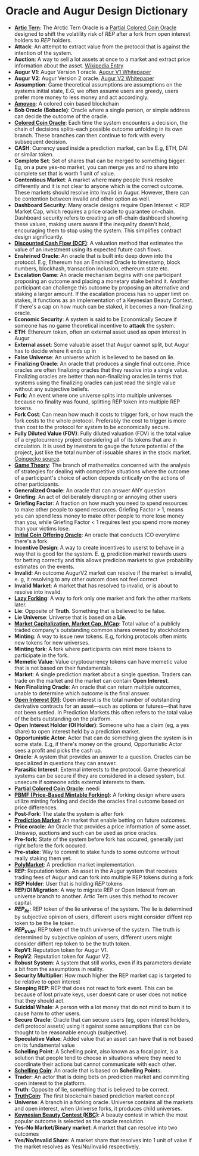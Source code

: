 # Oracle and Augur Design Dictionary
- **[Artic Tern](/Arctic%20Tern%20Oracle.md)**: The Arctic Tern Oracle is a [Partial Colored Coin Oracle](/Partial%20Colored%20Coins.md) designed to shift the volatility risk of $REP$ after a fork from open interest holders to $REP$ holders.
- **Attack**: An attempt to extract value from the protocol that is against the intention of the system.
- **Auction**: A way to sell a lot assets at once to a market and extract price information about the asset. [Wikipedia Entry](https://en.wikipedia.org/wiki/Auction)
- **Augur V1**: Augur Version 1 oracle. [Augur V1 Whitepaper](https://github.com/AugurProject/whitepaper/releases/latest/download/augur-whitepaper-v1.pdf)
- **Augur V2**: Augur Version 2 oracle. [Augur V2 Whitepaper](https://github.com/AugurProject/whitepaper/releases/latest/download/augur-whitepaper-v2.pdf)
- **Assumption**: Game theoretical assumptions are assumptions on the systems initial state, E.G, we often assume users are greedy, users prefer more money to less money and act accordingly.
- **[Amoveo](https://github.com/zack-bitcoin/amoveo-docs/blob/master/design/)**: A colored coin based blockchain
- **Bob Oracle (Bobacle)**: Oracle where a single person, or simple address can decide the outcome of the oracle.
- **[Colored Coin Oracle](/Colored%20Coins.md)**: Each time the system encounters a decision, the chain of decisions splits-each possible outcome unfolding in its own branch. These branches can then continue to fork with every subsequent decision.
- **CASH**: Currency used inside a prediction market, can be E.g, ETH, DAI or similar token.
- **Complete Set**: Set of shares that can be merged to something bigger. Eg, on a pure yes-no market, you can merge yes and no share into complete set that is worth 1 unit of value.
- **Contentious Market**: A market where many people think resolve differently and it is not clear to anyone which is the correct outcome. These markets should resolve into Invalid in Augur. However, there can be contention between invalid and other option as well.
- **Dashboard Security**: Many oracle designs require $\text{Open Interest} < \text{REP Market Cap}$, which requires a price oracle to guarantee on-chain. Dashboard security refers to creating an off-chain dashboard showing these values, making users aware if the inequality doesn't hold, encouraging them to stop using the system. This simplifies contract design significantly.
- **[Discounted Cash Flow (DCF)](https://www.investopedia.com/terms/d/dcf.asp)**: A valuation method that estimates the value of an investment using its expected future cash flows.
- **Enshrined Oracle**: An oracle that is built into deep down into the protocol. E.g, Ethereum has an Enshired Oracle to timestamp, block numbers, blockhash, transaction inclusion, ethereum state etc.
- **Escalation Game**: An oracle mechanism begins with one participant proposing an outcome and placing a monetary stake behind it. Another participant can challenge this outcome by proposing an alternative and staking a larger amount. If the escalation process has no upper limit on stakes, it functions as an implementation of a Keynesian Beauty Contest. If there's a cap on how much can be staked, it becomes a non-finalizing oracle.
- **Economic Security**: A system is said to be Economically Secure if someone has no game theoretical incentive to **attack** the system.
- **ETH**: Ethereum token, often an external asset used as open interest in Augur
- **External asset**: Some valuable asset that Augur cannot split, but Augur has to decide where it ends up in
- **False Universe**: An universe which is believed to be based on lie.
- **Finalizing Oracle**: An oracle that produces a single final outcome. Price oracles are often finalizing oracles that they resolve into a single value. Finalizing oracles are better than non-finalizing oracles in terms that systems using the finalizing oracles can just read the single value without any subjective beliefs.
- **Fork**: An event where one universe splits into multiple universes because no finality was found, splitting REP token into multiple REP tokens.
- **Fork Cost**: Can mean how much it costs to trigger fork, or how much the fork costs to the whole protocol. Preferably the cost to trigger is more than cost to the protocol for system to be economically secure.
- **Fully Diluted Value (FDV)**: Fully diluted valuation (FDV) is the total value of a cryptocurrency project considering all of its tokens that are in circulation. It is used by investors to gauge the future potential of the project, just like the total number of issuable shares in the stock market. [Coingecko source](https://www.coingecko.com/learn/what-is-fully-diluted-valuation-fdv-in-crypto).
- **[Game Theory](https://en.wikipedia.org/wiki/Game_theory)**: The branch of mathematics concerned with the analysis of strategies for dealing with competitive situations where the outcome of a participant's choice of action depends critically on the actions of other participants. 
- **Generalized Oracle**: An oracle that can answer ANY question
- **Griefing**: An act of deliberately disrupting or annoying other users
- **Griefing Factor**: A fraction on how much you need to spend resources to make other people to spend resources. Griefing Factor > 1, means you can spend less money to make other people to more lose money than you, while Griefing Factor < 1 requires lest you spend more money than your victims lose.
- **[Initial Coin Offering Oracle](/Initial%20Coin%20Offering%20Oracle)**: An oracle that conducts ICO everytime there's a fork.
- **Incentive Design**: A way to create incentives to userst to behave in a way that is good for the system. E. g, prediction market rewards users for betting correctly and this allows predicion markets to give probability estimates on the events.
- **Invalid**: An outcome AugurV2 market can resolve if the market is invalid, e. g, it resolving to any other outcom does not feel correct
- **Invalid Market**: A market that has resolved to invalid, or is about to resolve into invalid.
- **[Lazy Forking](/Lazy%20Forking%20In%20Partial%20Colored%20Coins.md)**: A way to fork only one market and fork the other markets later.
- **Lie**: Opposite of **Truth**. Something that is believed to be false.
- **Lie Universe**: Universe that is based on a **Lie**.
- **[Market Capitalization, Market Cap, MCap](https://en.wikipedia.org/wiki/Market_capitalization)**: Total value of a publicly traded company's outstanding common shares owned by stockholders
- **Minting**: A way to issue new tokens. E.g, forking protocols often mints new tokens for new universes.
- **Minting fork**: A fork where participants can mint more tokens to participate in the fork.
- **Memetic Value**: Value cryptocurrency tokens can have memetic value that is not based on their fundamentals.
- **Market**: A single prediction market about a single question. Traders can trade on the market and the market can contain **Open Interest**.
- **Non Finalizing Oracle**: An oracle that can return multiple outcomes, unable to determine which outcome is the final answer.
- **[Open Interest (OI)](https://www.investopedia.com/terms/o/openinterest.asp)**: Open interest is the total number of outstanding derivative contracts for an asset—such as options or futures—that have not been settled. In Prediction Markets this often refers to the total value of the bets outstanding on the platform.
- **Open Interest Holder (OI Holder)**: Someone who has a claim (eg, a yes share) to open interest held by a prediction market. 
- **Opportunistic Actor**: Actor that can do something given the system is in some state. E.g, if there's money on the ground, Opportunistic Actor sees a profit and picks the cash up.
- **Oracle**: A system that provides an answer to a question. Oracles can be specialized in questions they can answer.
- **Parasitic Interest**: External interests to the protocol. Game theoretical systems can be secure if they are considered in a closed system, but unsecure if someone adds external interests to them.
- **[Partial Colored Coin Oracle](/Partial%20Colored%20Coins.md)**: needi
- **[PBMF (Price-Based Mintable Forking)](https://drive.google.com/file/d/1G-xEuZDtAlQ33PUVjS7gmyGj82bVpQdn/edit)**: A forking design where users utilize minting forking and decide the oracles final outcome based on price differences.
- **Post-Fork**: The state the system is after fork
- **[Prediction Market](https://en.wikipedia.org/wiki/Prediction_market)**: An market that enable betting on future outcomes.
- **Price oracle**: An Oracle that provides a price information of some asset. Uniswap, auctions and such can be used as price oracles.
- **Pre-fork**: State of the system before fork has occured, generally just right before the fork occured.
- **Pre-stake**: Way to commit to stake funds to some outcome without really staking them yet.
- **[PolyMarket](https://polymarket.com/)**: A prediction market implementation.
- **REP**: Reputation token. An asset in the Augur system that receives trading fees of Augur and can fork into multiple REP tokens during a fork
- **REP Holder**: User that is holding $REP$ tokens
- **REP/OI Migration**: A way to migrate REP or Open Interest from an universe branch to another. Artic Tern uses this method to recover capital.
- **$REP_{lie}$**: REP token of the lie universe of the system. The lie is determined by subjective opinion of users, different users might consider diffent rep token to be the lie token.
- **$REP_{truth}$**: REP token of the truth universe of the system. The truth is determined by subjective opinion of users, different users might consider diffent rep token to be the truth token.
- **RepV1**: Reputation token for Augur V1.
- **RepV2**: Reputation token for Augur V2.
- **Robust System**: A system that still works, even if its parameters deviate a bit from the assumptions in reality.
- **Security Multiplier**: How much higher the REP market cap is targeted to be relative to open interest
- **Sleeping REP**: REP that does not react to fork event. This can be because of lost private keys, user doesnt care or user does not notice that they should act.
- **Suicidal Whale**: A person with a lot money that do not mind to burn it to cause harm to other users.
- **Secure Oracle**: Oracle that can secure users (eg, open interest holders, defi protocol assets) using it against some assumptions that can be thought to be reasonable enough (subjective).
- **Speculative Value**: Added value that an asset can have that is not based on its fundamental value
- **Schelling Point**: A Schelling point, also known as a focal point, is a solution that people tend to choose in situations where they need to coordinate their actions but cannot communicate with each other.
- **[Schelling Coin](https://blog.ethereum.org/2014/03/28/schellingcoin-a-minimal-trust-universal-data-feed)**: An oracle that is based on **Schelling Point**s.
- **Trader**: An actor that is doing bets on prediction market and commiting open interest to the platform.
- **Truth**: Opposite of lie, something that is believed to be correct.
- **[TruthCoin](https://www.truthcoin.info/papers/truthcoin-whitepaper.pdf)**: The first blockchain based prediction market concept
- **Universe**: A branch in a forking oracle. Universe contains all the markets and open interest, when Universe forks, it produces child universes.
- **[Keynesian Beauty Contest (KBC)](https://en.wikipedia.org/wiki/Keynesian_beauty_contest)**: A beauty contest in which the most popular outcome is selected as the oracle resolution.
- **Yes-No Market/Binary market**: A market that can resolve into two outcomes
- **Yes/No/Invalid Share**: A market share that resolves into 1 unit of value if the market resolves as Yes/No/Invalid respectively.
